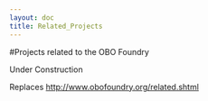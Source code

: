 ```yaml
---
layout: doc
title: Related_Projects
---
```


#Projects related to the OBO Foundry

Under Construction

Replaces http://www.obofoundry.org/related.shtml
